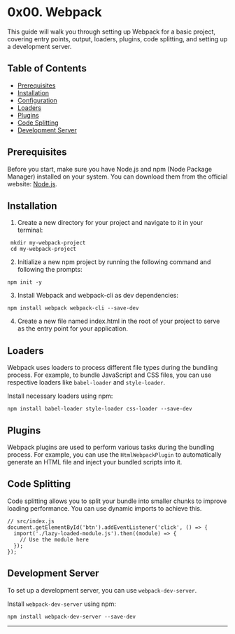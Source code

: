 # 0x00. Webpack

This guide will walk you through setting up Webpack for a basic project, covering entry points, output, loaders, plugins, code splitting, and setting up a development server.

## Table of Contents
- [Prerequisites](#prerequisites)
- [Installation](#installation)
- [Configuration](#configuration)
- [Loaders](#loaders)
- [Plugins](#plugins)
- [Code Splitting](#code-splitting)
- [Development Server](#development-server)

## Prerequisites

Before you start, make sure you have Node.js and npm (Node Package Manager) installed on your system. You can download them from the official website: [Node.js](https://nodejs.org/).

## Installation

1. Create a new directory for your project and navigate to it in your terminal:
```
 mkdir my-webpack-project
 cd my-webpack-project
```

2. Initialize a new npm project by running the following command and following the prompts:
```
npm init -y
```

3. Install Webpack and webpack-cli as dev dependencies:
```
npm install webpack webpack-cli --save-dev
```

4. Create a new file named index.html in the root of your project to serve as the entry point for your application.

## Loaders

Webpack uses loaders to process different file types during the bundling process. For example, to bundle JavaScript and CSS files, you can use respective loaders like `babel-loader` and `style-loader`.

Install necessary loaders using npm:
```
npm install babel-loader style-loader css-loader --save-dev
```

## Plugins

Webpack plugins are used to perform various tasks during the bundling process. For example, you can use the `HtmlWebpackPlugin` to automatically generate an HTML file and inject your bundled scripts into it.

## Code Splitting

Code splitting allows you to split your bundle into smaller chunks to improve loading performance. You can use dynamic imports to achieve this.

```
// src/index.js
document.getElementById('btn').addEventListener('click', () => {
  import('./lazy-loaded-module.js').then((module) => {
    // Use the module here
  });
});
```

## Development Server

To set up a development server, you can use `webpack-dev-server`.

Install `webpack-dev-server` using npm:
```
npm install webpack-dev-server --save-dev
```

---
